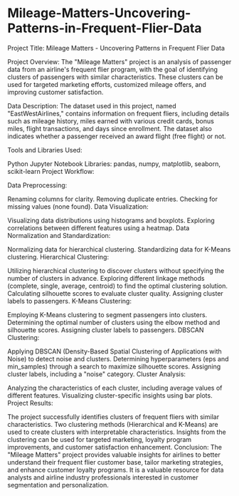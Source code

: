 # Mileage-Matters-Uncovering-Patterns-in-Frequent-Flier-Data


Project Title: Mileage Matters - Uncovering Patterns in Frequent Flier Data

Project Overview:
The "Mileage Matters" project is an analysis of passenger data from an airline's frequent flier program, with the goal of identifying clusters of passengers with similar characteristics. These clusters can be used for targeted marketing efforts, customized mileage offers, and improving customer satisfaction.

Data Description:
The dataset used in this project, named "EastWestAirlines," contains information on frequent fliers, including details such as mileage history, miles earned with various credit cards, bonus miles, flight transactions, and days since enrollment. The dataset also indicates whether a passenger received an award flight (free flight) or not.

Tools and Libraries Used:

Python
Jupyter Notebook
Libraries: pandas, numpy, matplotlib, seaborn, scikit-learn
Project Workflow:

Data Preprocessing:

Renaming columns for clarity.
Removing duplicate entries.
Checking for missing values (none found).
Data Visualization:

Visualizing data distributions using histograms and boxplots.
Exploring correlations between different features using a heatmap.
Data Normalization and Standardization:

Normalizing data for hierarchical clustering.
Standardizing data for K-Means clustering.
Hierarchical Clustering:

Utilizing hierarchical clustering to discover clusters without specifying the number of clusters in advance.
Exploring different linkage methods (complete, single, average, centroid) to find the optimal clustering solution.
Calculating silhouette scores to evaluate cluster quality.
Assigning cluster labels to passengers.
K-Means Clustering:

Employing K-Means clustering to segment passengers into clusters.
Determining the optimal number of clusters using the elbow method and silhouette scores.
Assigning cluster labels to passengers.
DBSCAN Clustering:

Applying DBSCAN (Density-Based Spatial Clustering of Applications with Noise) to detect noise and clusters.
Determining hyperparameters (eps and min_samples) through a search to maximize silhouette scores.
Assigning cluster labels, including a "noise" category.
Cluster Analysis:

Analyzing the characteristics of each cluster, including average values of different features.
Visualizing cluster-specific insights using bar plots.
Project Results:

The project successfully identifies clusters of frequent fliers with similar characteristics.
Two clustering methods (Hierarchical and K-Means) are used to create clusters with interpretable characteristics.
Insights from the clustering can be used for targeted marketing, loyalty program improvements, and customer satisfaction enhancement.
Conclusion:
The "Mileage Matters" project provides valuable insights for airlines to better understand their frequent flier customer base, tailor marketing strategies, and enhance customer loyalty programs. It is a valuable resource for data analysts and airline industry professionals interested in customer segmentation and personalization.
